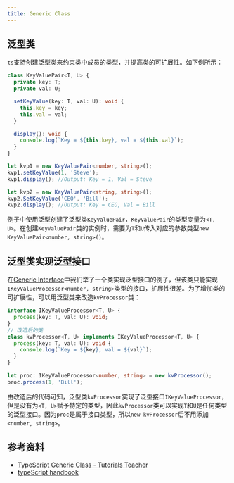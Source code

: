 ```yaml
---
title: Generic Class
---
```


## 泛型类

`ts`支持创建泛型类来约束类中成员的类型，并提高类的可扩展性。如下例所示：

```ts
class KeyValuePair<T, U> {
  private key: T;
  private val: U;

  setKeyValue(key: T, val: U): void {
    this.key = key;
    this.val = val;
  }

  display(): void {
    console.log(`Key = ${this.key}, val = ${this.val}`);
  }
}

let kvp1 = new KeyValuePair<number, string>();
kvp1.setKeyValue(1, 'Steve');
kvp1.display(); //Output: Key = 1, Val = Steve

let kvp2 = new KayValuePair<string, string>();
kvp2.SetKeyValue('CEO', 'Bill');
kvp2.display(); //Output: Key = CEO, Val = Bill
```

例子中使用泛型创建了泛型类`KeyValuePair`，`KeyValuePair`的类型变量为`<T, U>`。在创建`KeyValuePair`类的实例时，需要为`T`和`U`传入对应的参数类型`new KeyValuePair<number, string>()`。

## 泛型类实现泛型接口

在[Generic Interface](/docs/typescript/6.generic/generic-interface#类实现泛型接口)中我们举了一个类实现泛型接口的例子，但该类只能实现`IKeyValueProcessor<number, string>`类型的接口，扩展性很差。为了增加类的可扩展性，可以用泛型类来改造`kvProcessor`类：

```ts
interface IKeyValueProcessor<T, U> {
  process(key: T, val: U): void;
}
// 改造后的类
class kvProcessor<T, U> implements IKeyValueProcessor<T, U> {
  process(key: T, val: U): void {
    console.log(`Key = ${key}, val = ${val}`);
  }
}

let proc: IKeyValueProcessor<number, string> = new kvProcessor();
proc.process(1, 'Bill');
```

由改造后的代码可知，泛型类`kvProcessor`实现了泛型接口`IKeyValueProcessor`，但是没有为`<T, U>`赋予特定的类型，因此`kvProcessor`类可以实现`T`和`U`是任何类型的泛型接口。因为`proc`是属于接口类型，所以`new kvProcessor`后不用添加`<number, string>`。

## 参考资料

- [TypeScript Generic Class - Tutorials Teacher](https://www.tutorialsteacher.com/typescript/typescript-generic-class)
- [typeScript handbook](https://www.typescriptlang.org/docs/handbook/generics.html)
